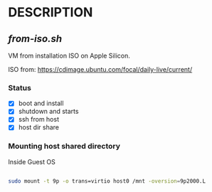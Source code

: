 # DESCRIPTION
## _from-iso.sh_
VM from installation ISO on Apple Silicon.

ISO from: https://cdimage.ubuntu.com/focal/daily-live/current/ 

### Status
- [x] boot and install
- [x] shutdown and starts
- [x] ssh from host
- [x] host dir share

### Mounting host shared directory
Inside Guest OS
```sh

sudo mount -t 9p -o trans=virtio host0 /mnt -oversion=9p2000.L
```

